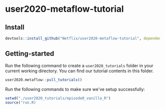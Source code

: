 # user2020-metaflow-tutorial

## Install
```R
devtools::install_github("Netflix/user2020-metaflow-tutorial", dependencies=TRUE)
```
## Getting-started
Run the following command to create a `user2020_tutorials` folder in your current working directory. You can find our tutorial contents in this folder.
```R
user2020.metaflow::pull_tutorials()
```

Run the following commands to make sure we've setup successfully:
```R
setwd("./user2020_tutorials/episode0_vanilla_R")
source("run.R)
```
